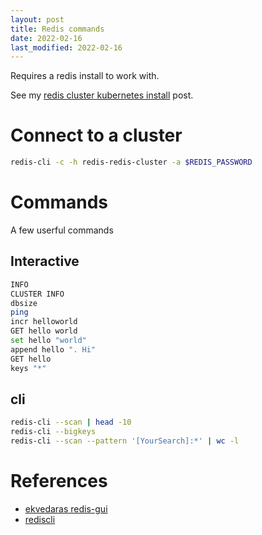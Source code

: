 ```yaml
---
layout: post
title: Redis commands
date: 2022-02-16
last_modified: 2022-02-16
---
```



Requires a redis install to work with.

See my [redis cluster kubernetes install](/news/2022/01/30/redis-cluster-kubernetes-install.html) post.


# Connect to a cluster

```bash
redis-cli -c -h redis-redis-cluster -a $REDIS_PASSWORD
```

# Commands

A few userful commands

## Interactive

```bash
INFO
CLUSTER INFO
dbsize
ping
incr helloworld
GET hello world
set hello "world"
append hello ". Hi"
GET hello
keys "*"
```

## cli

```bash
redis-cli --scan | head -10
redis-cli --bigkeys
redis-cli --scan --pattern '[YourSearch]:*' | wc -l
```




# References

* [ekvedaras redis-gui](https://github.com/ekvedaras/redis-gui)
* [rediscli](https://redis.io/topics/rediscli)

